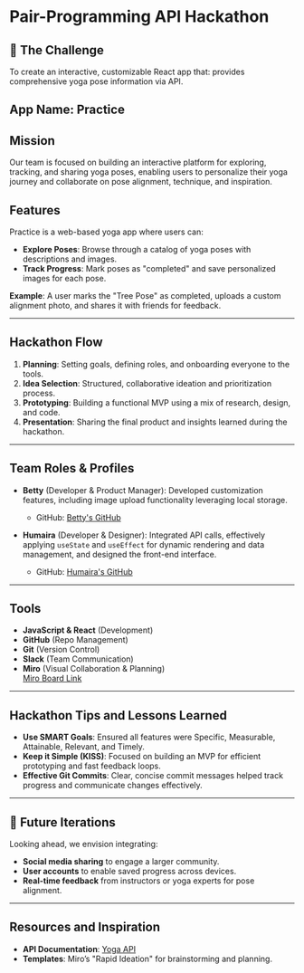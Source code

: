 # Pair-Programming API Hackathon

## 🎯 The Challenge

To create an interactive, customizable React app that: provides comprehensive yoga pose information via API.

## App Name: Practice

## Mission

Our team is focused on building an interactive platform for exploring, tracking, and sharing yoga poses, enabling users to personalize their yoga journey and collaborate on pose alignment, technique, and inspiration.

## Features

Practice is a web-based yoga app where users can:

- **Explore Poses**: Browse through a catalog of yoga poses with descriptions and images.
- **Track Progress**: Mark poses as "completed" and save personalized images for each pose.

**Example**: A user marks the "Tree Pose" as completed, uploads a custom alignment photo, and shares it with friends for feedback.

---

## Hackathon Flow

1. **Planning**: Setting goals, defining roles, and onboarding everyone to the tools.
2. **Idea Selection**: Structured, collaborative ideation and prioritization process.
3. **Prototyping**: Building a functional MVP using a mix of research, design, and code.
4. **Presentation**: Sharing the final product and insights learned during the hackathon.

---

## Team Roles & Profiles

- **Betty** (Developer & Product Manager): Developed customization features, including image upload functionality leveraging local storage.

  - GitHub: [Betty's GitHub](https://github.com/betty-alemayehu)

- **Humaira** (Developer & Designer): Integrated API calls, effectively applying `useState` and `useEffect` for dynamic rendering and data management, and designed the front-end interface.
  - GitHub: [Humaira's GitHub](https://github.com/humairatasnim/pair-hackathon)

---

## Tools

- **JavaScript & React** (Development)
- **GitHub** (Repo Management)
- **Git** (Version Control)
- **Slack** (Team Communication)
- **Miro** (Visual Collaboration & Planning)  
  [Miro Board Link](https://miro.com/app/board/uXjVLRbozKI=/?share_link_id=144849524550)

---

## Hackathon Tips and Lessons Learned

- **Use SMART Goals**: Ensured all features were Specific, Measurable, Attainable, Relevant, and Timely.
- **Keep it Simple (KISS)**: Focused on building an MVP for efficient prototyping and fast feedback loops.
- **Effective Git Commits**: Clear, concise commit messages helped track progress and communicate changes effectively.

---

## 🔮 Future Iterations

Looking ahead, we envision integrating:

- **Social media sharing** to engage a larger community.
- **User accounts** to enable saved progress across devices.
- **Real-time feedback** from instructors or yoga experts for pose alignment.

---

## Resources and Inspiration

- **API Documentation**: [Yoga API](https://yoga-api-nzy4.onrender.com/)
- **Templates**: Miro’s "Rapid Ideation" for brainstorming and planning.
